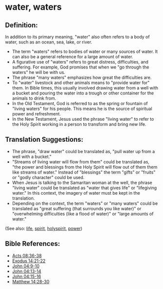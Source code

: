 # water, waters #

## Definition: ##

In addition to its primary meaning, "water" also often refers to a body of water, such as an ocean, sea, lake, or river.

* The term "waters" refers to bodies of water or many sources of water. It can also be a general reference for a large amount of water.
* A figurative use of "waters" refers to great distress, difficulties, and suffering. For example, God promises that when we "go through the waters" he will be with us.
* The phrase "many waters" emphasizes how great the difficulties are.
* To "water" livestock and other animals means to "provide water for" them. In Bible times, this usually involved drawing water from a well with a bucket and pouring the water into a trough or other container for the animals to drink from.
* In the Old Testament, God is referred to as the spring or fountain of "living waters" for his people. This means he is the source of spiritual power and refreshment.
* In the New Testament, Jesus used the phrase "living water" to refer to the Holy Spirit working in a person to transform and bring new life.

## Translation Suggestions: ##

* The phrase, "draw water" could be translated as, "pull water up from a well with a bucket."
* "Streams of living water will flow from them" could be translated as, "the power and blessings from the Holy Spirit will flow out of them them like streams of water." Instead of "blessings" the term "gifts" or "fruits" or "godly character" could be used.
* When Jesus is talking to the Samaritan woman at the well, the phrase "living water" could be translated as "water that gives life" or "lifegiving water." In this context, the imagery of water must be kept in the translation.
* Depending on the context, the term "waters" or "many waters" could be translated as "great suffering (that surrounds you like water)" or "overwhelming difficulties (like a flood of water)" or "large amounts of water."

(See also: [life](../kt/life.md), [spirit](../kt/spirit.md), [holyspirit](../kt/holyspirit.md), [power](../kt/power.md))

## Bible References: ##

* [Acts 08:36-38](https://door43.org/en/bible/notes/act/08/36)
* [Exodus 14:21-22](https://door43.org/en/bible/notes/exo/14/21)
* [John 04:9-10](https://door43.org/en/bible/notes/jhn/04/09)
* [John 04:13-14](https://door43.org/en/bible/notes/jhn/04/13)
* [John 04:15-16](https://door43.org/en/bible/notes/jhn/04/15)
* [Matthew 14:28-30](https://door43.org/en/bible/notes/mat/14/28)


